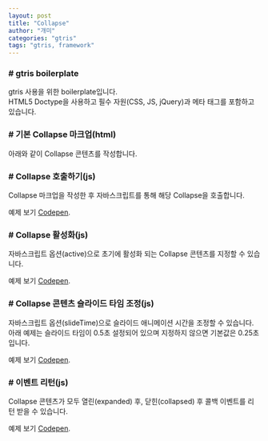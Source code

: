 ```yaml
---
layout: post
title: "Collapse"
author: "개미"
categories: "gtris"
tags: "gtris, framework"
---
```


### # gtris boilerplate

gtris 사용을 위한 boilerplate입니다.  
HTML5 Doctype을 사용하고 필수 자원(CSS, JS, jQuery)과 메타 태그를 포함하고 있습니다.

<script src="https://gist.github.com/gabia-frontend-dev/996f3d9caf41cd6226d342978846901e.js"></script>

### # 기본 Collapse 마크업(html)

아래와 같이 Collapse 콘텐츠를 작성합니다.

<script src="https://gist.github.com/gabia-frontend-dev/b9313cfb92f8d3f444e8424f85b00be4.js"></script>

### # Collapse 호출하기(js)

Collapse 마크업을 작성한 후 자바스크립트를 통해 해당 Collapse을 호출합니다.

<script src="https://gist.github.com/gabia-frontend-dev/c8ae66c6e53562f08accbccfa019dcbb.js"></script>

예제 보기 [Codepen](https://codepen.io/dochoul/pen/wrQrOQ).

### # Collapse 활성화(js)

자바스크립트 옵션(active)으로 초기에 활성화 되는 Collapse 콘텐츠를 지정할 수 있습니다.

<script src="https://gist.github.com/gabia-frontend-dev/a3a466d8c1df8540f40cef82e62a01f5.js"></script>

예제 보기 [Codepen](https://codepen.io/dochoul/pen/pWQWMz).

### # Collapse 콘텐츠 슬라이드 타임 조정(js)

자바스크립트 옵션(slideTime)으로 슬라이드 애니메이션 시간을 조정할 수 있습니다.  
아래 예제는 슬라이드 타임이 0.5초 설정되어 있으며 지정하지 않으면 기본값은 0.25초 입니다.

<script src="https://gist.github.com/gabia-frontend-dev/1adc10475aea2d8095f925450c22eb5d.js"></script>

예제 보기 [Codepen](https://codepen.io/dochoul/pen/BwGmav).

### # 이벤트 리턴(js)

Collapse 콘텐츠가 모두 열린(expanded) 후, 닫힌(collapsed) 후 콜백 이벤트를 리턴 받을 수 있습니다.

<script src="https://gist.github.com/gabia-frontend-dev/3cbb521698891d20d853381043203ace.js"></script>

예제 보기 [Codepen](https://codepen.io/dochoul/pen/gGqxGN).